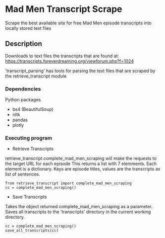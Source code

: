 # Mad Men Transcript Scrape

Scrape the best available site for free Mad Men episode transcripts into locally stored text files

## Description

Downloads to text files the transcripts that are found at:
    https://transcripts.foreverdreaming.org/viewforum.php?f=1024

'transcript_parsing' has tools for parsing the text files that are scraped by the retrieve_transcript module

### Dependencies

Python packages
* bs4 (BeautifulSoup)
* nltk
* pandas
* plotly

### Executing program
* Retrieve Transcripts

retrieve_transcript.complete_mad_men_scraping will make the requests to the target URL for each episode
This returns a list with 7 elemments. Each element is a dictionary. Keys are episode titles, values are 
the transcripts as list of sentences.
```
from retrieve_transcript import complete_mad_men_scraping
cc = complete_mad_men_scraping()
```

* Save Transcripts

Takes the object returned complete_mad_men_scraping as a parameter.
Saves all transcripts to the 'transcripts' directory in the current working directory.
```
cc = complete_mad_men_scraping()
save_all_transcripts(cc)
```